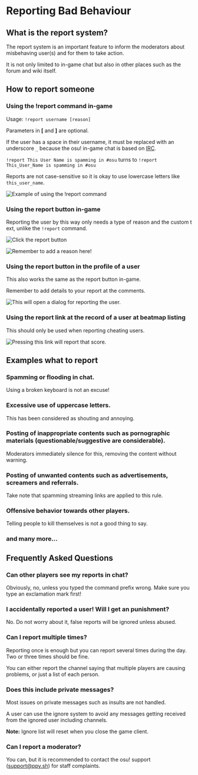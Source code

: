 # Reporting Bad Behaviour

## What is the report system?

The report system is an important feature to inform the moderators about misbehaving user(s) and for them to take action.

It is not only limited to in-game chat but also in other places such as the forum and wiki itself.

## How to report someone

### Using the !report command in-game

Usage: `!report username [reason]`

Parameters in **[** and **]** are optional.

If the user has a space in their username, it must be replaced with an underscore `_` because the osu! in-game chat is based on [IRC](/wiki/Internet_Relay_Chat "Internet Relay Chat (IRC)").

`!report This User Name is spamming in #osu` turns to `!report This_User_Name is spamming in #osu`

Reports are not case-sensitive so it is okay to use lowercase letters like `this_user_name`.

![Example of using the !report command](./img/Report-command.png "Example of using the !report command")

### Using the report button in-game

Reporting the user by this way only needs a type of reason and the custom text, unlike the `!report` command.

![Click the report button](./img/Report-user-1.png "Click the report button")

![Remember to add a reason here!](img/Report-user-2.png "Remember to add a reason here!")

### Using the report button in the profile of a user

This also works the same as the report button in-game.

Remember to add details to your report at the comments.

![This will open a dialog for reporting the user.](img/Report-user-profile.png "This will open a dialog for reporting the user.")

### Using the report link at the record of a user at beatmap listing

This should only be used when reporting cheating users.

![Pressing this link will report that score.](img/Report-user-beatmap.png "Pressing this link will report that score.")

## Examples what to report

### Spamming or flooding in chat.

Using a broken keyboard is not an excuse!

### Excessive use of uppercase letters.

This has been considered as shouting and annoying.

### Posting of inappropriate contents such as pornographic materials (questionable/suggestive are considerable).

Moderators immediately silence for this, removing the content without warning.

### Posting of unwanted contents such as advertisements, screamers and referrals.

Take note that spamming streaming links are applied to this rule.

### Offensive behavior towards other players.

Telling people to kill themselves is not a good thing to say.

### and many more...

## Frequently Asked Questions

### Can other players see my reports in chat?

Obviously, no, unless you typed the command prefix wrong. Make sure you type an exclamation mark first!

### I accidentally reported a user! Will I get an punishment?

No. Do not worry about it, false reports will be ignored unless abused.

### Can I report multiple times?

Reporting once is enough but you can report several times during the day. Two or three times should be fine.

You can either report the channel saying that multiple players are causing problems, or just a list of each person.

### Does this include private messages?

Most issues on private messages such as insults are not handled.

A user can use the ignore system to avoid any messages getting received from the ignored user including channels.

**Note:** Ignore list will reset when you close the game client.

### Can I report a moderator?

You can, but it is recommended to contact the osu! support (support@ppy.sh) for staff complaints.